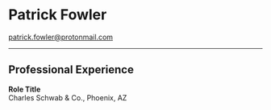 # Patrick Fowler
patrick.fowler@protonmail.com

---

## Professional Experience

**Role Title**  
Charles Schwab & Co., Phoenix, AZ
